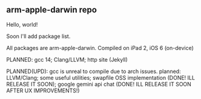 ## arm-apple-darwin repo

Hello, world!

Soon I'll add package list. 

All packages are arm-apple-darwin. Compiled on iPad 2, iOS 6 (on-device)

PLANNED: gcc 14; Clang/LLVM; http site (Jekyll)

PLANNED(UPD): gcc is unreal to compile due to arch issues. 
planned: LLVM/Clang; some useful utilities; swapfile OSS 
implementation (DONE! ILL RELEASE IT SOON); google gemini 
api chat (DONE! ILL RELEASE IT SOON AFTER UX 
IMPROVEMENTS!)
